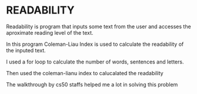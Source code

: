 # READABILITY
<p> Readability is program that inputs some text from the user and accesses the aproximate reading level of the text.</p>
<p>In this program Coleman-Liau Index is used to calculate the readability of the inputed text.</p>
<p>I used a for loop to calculate the number of words, sentences and letters.</p>
<p>Then used the coleman-lianu index to calucalated the readability</p>
<p>The walkthrough by cs50 staffs helped me a lot in solving this problem</p>
